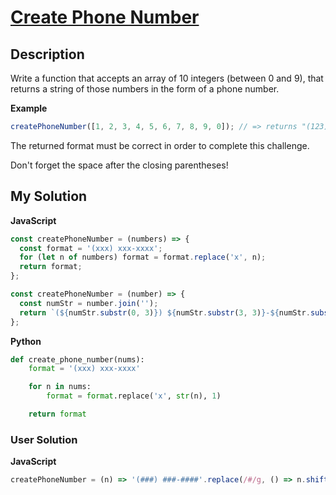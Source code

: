 # [Create Phone Number](https://www.codewars.com/kata/525f50e3b73515a6db000b83)

## Description

Write a function that accepts an array of 10 integers (between 0 and 9), that returns a string of those numbers in the form of a phone number.

**Example**

```js
createPhoneNumber([1, 2, 3, 4, 5, 6, 7, 8, 9, 0]); // => returns "(123) 456-7890"
```

The returned format must be correct in order to complete this challenge.

Don't forget the space after the closing parentheses!

## My Solution

**JavaScript**

```js
const createPhoneNumber = (numbers) => {
  const format = '(xxx) xxx-xxxx';
  for (let n of numbers) format = format.replace('x', n);
  return format;
};
```

```js
const createPhoneNumber = (number) => {
  const numStr = number.join('');
  return `(${numStr.substr(0, 3)}) ${numStr.substr(3, 3)}-${numStr.substr(6, 4)}`;
};
```

**Python**

```py
def create_phone_number(nums):
    format = '(xxx) xxx-xxxx'

    for n in nums:
        format = format.replace('x', str(n), 1)

    return format
```

### User Solution

**JavaScript**

```js
createPhoneNumber = (n) => '(###) ###-####'.replace(/#/g, () => n.shift());
```
